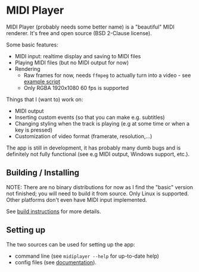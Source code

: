 # MIDI Player

MIDI Player (probably needs some better name) is a "beautiful" MIDI renderer. It's free and open source (BSD 2-Clause license).

Some basic features:
* MIDI input: realtime display and saving to MIDI files
* Playing MIDI files (but no MIDI output for now)
* Rendering
    * Raw frames for now, needs `ffmpeg` to actually turn into a video - see [example script](./render.sh)
    * Only RGBA 1920x1080 60 fps is supported

Things that I (want to) work on:
* MIDI output
* Inserting custom events (so that you can make e.g. subtitles)
* Changing styling when the track is playing (e.g at some time or when a key is pressed)
* Customization of video format (framerate, resolution,...)

The app is still in development, it has probably many dumb bugs and is definitely not fully functional (see e.g MIDI output, Windows support, etc.).

## Building / Installing

NOTE: There are no binary distributions for now as I find the "basic" version not finished; you will need to build it from source. Only Linux is
supported. Other platforms don't even have MIDI input implemented.

See [build instructions](./docs/Build.md) for more details.

## Setting up

The two sources can be used for setting up the app:

* command line (see `midiplayer --help` for up-to-date help)
* config files (see [documentation](./docs/ConfigFile.md)).
